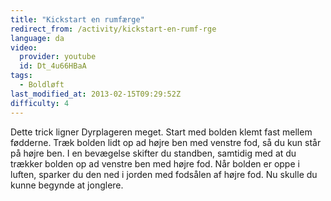 ```yaml
---
title: "Kickstart en rumfærge"
redirect_from: /activity/kickstart-en-rumf-rge
language: da
video:
  provider: youtube
  id: Dt_4u66HBaA
tags:
  - Boldløft
last_modified_at: 2013-02-15T09:29:52Z
difficulty: 4
---
```


Dette trick ligner Dyrplageren meget. Start med bolden klemt fast mellem
fødderne. Træk bolden lidt op ad højre ben med venstre fod, så du kun
står på højre ben. I en bevægelse skifter du standben, samtidig med at
du trækker bolden op ad venstre ben med højre fod. Når bolden er oppe i
luften, sparker du den ned i jorden med fodsålen af højre fod. Nu skulle du
kunne begynde at jonglere.
